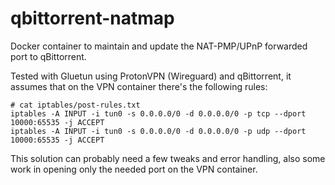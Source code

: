 # qbittorrent-natmap

Docker container to maintain and update the NAT-PMP/UPnP forwarded port to qBittorrent.

Tested with Gluetun using ProtonVPN (Wireguard) and qBittorrent, it assumes that on the VPN container there's the following rules:

```console
# cat iptables/post-rules.txt
iptables -A INPUT -i tun0 -s 0.0.0.0/0 -d 0.0.0.0/0 -p tcp --dport 10000:65535 -j ACCEPT
iptables -A INPUT -i tun0 -s 0.0.0.0/0 -d 0.0.0.0/0 -p udp --dport 10000:65535 -j ACCEPT
```

This solution can probably need a few tweaks and error handling, also some work in opening only the needed port on the VPN container.
